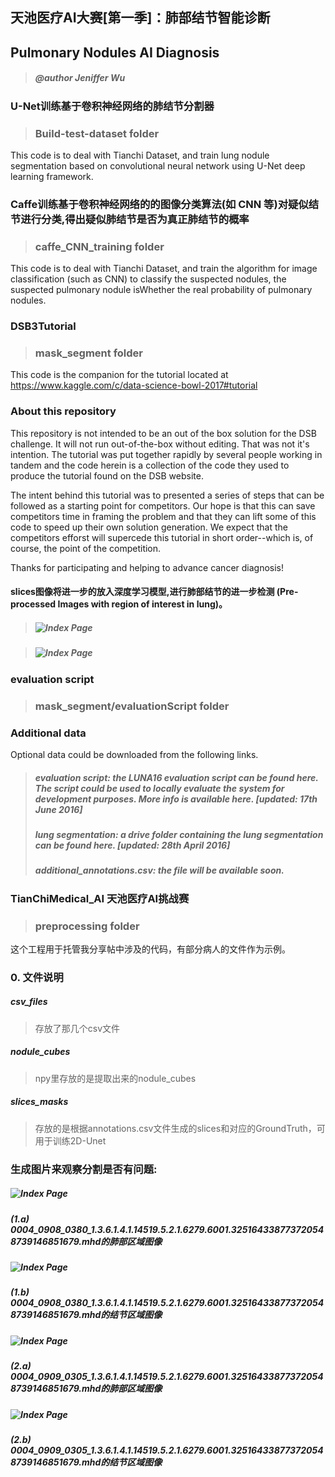 ## 天池医疗AI大赛[第一季]：肺部结节智能诊断
## Pulmonary Nodules AI Diagnosis
> ##### @author Jeniffer Wu

### U-Net训练基于卷积神经网络的肺结节分割器
> ### Build-test-dataset folder
This code is to deal with Tianchi Dataset, and train lung nodule segmentation based on convolutional neural network using U-Net deep learning framework.

### Caffe训练基于卷积神经网络的的图像分类算法(如 CNN 等)对疑似结节进行分类,得出疑似肺结节是否为真正肺结节的概率
> ### caffe_CNN_training folder
This code is to deal with Tianchi Dataset, and train the algorithm for image classification (such as CNN) to classify the suspected nodules, the suspected pulmonary nodule isWhether the real probability of pulmonary nodules.

### DSB3Tutorial 
> ### mask_segment folder

This code is the companion for the tutorial located at https://www.kaggle.com/c/data-science-bowl-2017#tutorial

### About this repository

This repository is not intended to be an out of the box solution for the DSB challenge. It will not run out-of-the-box
without editing. That was not it's intention. The tutorial was put together rapidly by several people working in tandem
and the code herein is a collection of the code they used to produce the tutorial found on the DSB website. 

The intent behind this tutorial was to presented a series of steps that can be followed as a starting point for competitors. 
Our hope is that this can save competitors time in framing the problem and that they can lift some of this code to speed 
up their own solution generation. We expect that the competitors efforst will supercede this tutorial in short order--which
is, of course, the point of the competition. 

Thanks for participating and helping to advance cancer diagnosis!

#### slices图像将进一步的放入深度学习模型,进行肺部结节的进一步检测 (Pre-processed Images with region of interest in lung)。
>##### ![Index Page](https://github.com/JenifferWuUCLA/pulmonary_nodules_AI_diagnosis/blob/master/mask_segment/JPEG/Step1-5.png)

>##### ![Index Page](https://github.com/JenifferWuUCLA/pulmonary_nodules_AI_diagnosis/blob/master/mask_segment/JPEG/Pre-processed%20Images%20with%20region%20of%20interest%20in%20lung.png)

### evaluation script 
> ### mask_segment/evaluationScript folder

### Additional data

Optional data could be downloaded from the following links.

> ##### evaluation script: the LUNA16 evaluation script can be found here. The script could be used to locally evaluate the system for development purposes. More info is available here. [updated: 17th June 2016]
> ##### lung segmentation: a drive folder containing the lung segmentation can be found here. [updated: 28th April 2016]
> ##### additional_annotations.csv: the file will be available soon.

### TianChiMedical_AI 天池医疗AI挑战赛 
> ### preprocessing folder
  
这个工程用于托管我分享帖中涉及的代码，有部分病人的文件作为示例。

### 0. 文件说明
##### csv_files
> 存放了那几个csv文件  

##### nodule_cubes
> npy里存放的是提取出来的nodule_cubes  

##### slices_masks
> 存放的是根据annotations.csv文件生成的slices和对应的GroundTruth，可用于训练2D-Unet

### 生成图片来观察分割是否有问题:
##### ![Index Page](https://github.com/JenifferWuUCLA/pulmonary_nodules_AI_diagnosis/blob/master/preprocessing/slices_masks_1/jpg/0004_0908_0380_1.3.6.1.4.1.14519.5.2.1.6279.6001.325164338773720548739146851679.jpg)
##### (1.a) 0004_0908_0380_1.3.6.1.4.1.14519.5.2.1.6279.6001.325164338773720548739146851679.mhd的肺部区域图像

##### ![Index Page](https://github.com/JenifferWuUCLA/pulmonary_nodules_AI_diagnosis/blob/master/preprocessing/slices_masks_1/jpg/0004_0908_0380_1.3.6.1.4.1.14519.5.2.1.6279.6001.325164338773720548739146851679_o.jpg)
##### (1.b) 0004_0908_0380_1.3.6.1.4.1.14519.5.2.1.6279.6001.325164338773720548739146851679.mhd的结节区域图像

##### ![Index Page](https://github.com/JenifferWuUCLA/pulmonary_nodules_AI_diagnosis/blob/master/preprocessing/slices_masks_1/jpg/0004_0909_0305_1.3.6.1.4.1.14519.5.2.1.6279.6001.325164338773720548739146851679.jpg)
##### (2.a) 0004_0909_0305_1.3.6.1.4.1.14519.5.2.1.6279.6001.325164338773720548739146851679.mhd的肺部区域图像

##### ![Index Page](https://github.com/JenifferWuUCLA/pulmonary_nodules_AI_diagnosis/blob/master/preprocessing/slices_masks_1/jpg/0004_0909_0305_1.3.6.1.4.1.14519.5.2.1.6279.6001.325164338773720548739146851679_o.jpg)
##### (2.b) 0004_0909_0305_1.3.6.1.4.1.14519.5.2.1.6279.6001.325164338773720548739146851679.mhd的结节区域图像